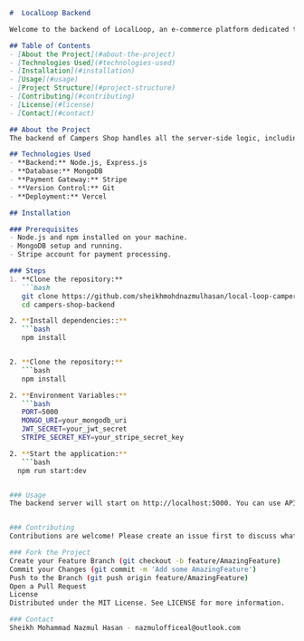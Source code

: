 
```markdown
#  LocalLoop Backend

Welcome to the backend of LocalLoop, an e-commerce platform dedicated to providing all the necessary and fun items for camping enthusiasts.

## Table of Contents
- [About the Project](#about-the-project)
- [Technologies Used](#technologies-used)
- [Installation](#installation)
- [Usage](#usage)
- [Project Structure](#project-structure)
- [Contributing](#contributing)
- [License](#license)
- [Contact](#contact)

## About the Project
The backend of Campers Shop handles all the server-side logic, including CRUD operations for products, user authentication, and payment processing.

## Technologies Used
- **Backend:** Node.js, Express.js
- **Database:** MongoDB
- **Payment Gateway:** Stripe
- **Version Control:** Git
- **Deployment:** Vercel

## Installation

### Prerequisites
- Node.js and npm installed on your machine.
- MongoDB setup and running.
- Stripe account for payment processing.

### Steps
1. **Clone the repository:**
   ```bash
   git clone https://github.com/sheikhmohdnazmulhasan/local-loop-campers-shop-server.git
   cd campers-shop-backend

2. **Install dependencies::**
   ```bash
   npm install


2. **Clone the repository:**
   ```bash
   npm install

2. **Environment Variables:**
   ```bash
   PORT=5000
   MONGO_URI=your_mongodb_uri
   JWT_SECRET=your_jwt_secret
   STRIPE_SECRET_KEY=your_stripe_secret_key

2. **Start the application:**
   ```bash
  npm run start:dev


### Usage
The backend server will start on http://localhost:5000. You can use API endpoints to manage products, user authentication, and handle payments.


### Contributing
Contributions are welcome! Please create an issue first to discuss what you would like to change.

### Fork the Project
Create your Feature Branch (git checkout -b feature/AmazingFeature)
Commit your Changes (git commit -m 'Add some AmazingFeature')
Push to the Branch (git push origin feature/AmazingFeature)
Open a Pull Request
License
Distributed under the MIT License. See LICENSE for more information.

### Contact
Sheikh Mohammad Nazmul Hasan - nazmulofficeal@outlook.com






